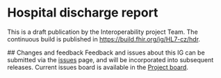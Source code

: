 # Hospital discharge report

This is a draft publication by the Interoperability project Team. The continuous build is published in https://build.fhir.org/ig/HL7-cz/hdr.

## Changes and feedback
Feedback and issues about this IG can be submitted via the [issues](https://github.com/HL7-cz/hdr/issues) page, and will be incorporated into subsequent releases. Current issues board is available in the [Project board](https://github.com/orgs/HL7-cz/projects/3).
